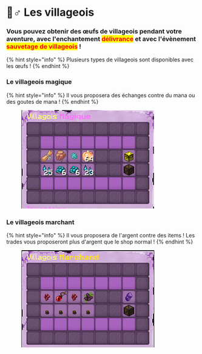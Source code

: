 # 🧝♂ Les villageois

### Vous pouvez obtenir des œufs de villageois pendant votre aventure, avec l'enchantement <mark style="color:red;">délivrance</mark> et avec l'évènement <mark style="color:red;">sauvetage de villageois</mark> !

{% hint style="info" %}
Plusieurs types de villageois sont disponibles avec les œufs !&#x20;
{% endhint %}

### Le villageois magique&#x20;

{% hint style="info" %}
Il vous proposera des échanges contre du mana ou des goutes de mana !
{% endhint %}

<figure><img src="../.gitbook/assets/image (66).png" alt=""><figcaption></figcaption></figure>

### Le villageois marchant

{% hint style="info" %}
Il vous proposera de l'argent contre des items ! Les trades vous proposeront plus d'argent que le shop normal !
{% endhint %}

<figure><img src="../.gitbook/assets/image (56).png" alt=""><figcaption></figcaption></figure>
